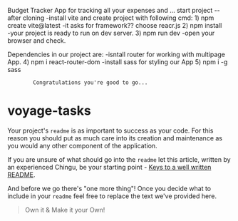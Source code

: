 Budget Tracker
App for tracking all your expenses and ...
 start project 
 --after cloning 
    -install vite and create project with following cmd:
           1) npm create vite@latest 
    -it asks for framework?? choose reacr.js
           2) npm install  
   -your project is ready to run on dev server.
           3) npm run dev
   -open your browser and check.

Dependencies in our project are:
  -isntall router for working with multipage App.
            4) npm i react-router-dom
  -install sass for styling our App
            5) npm i -g sass


            Congratulations you're good to go...          
# voyage-tasks

Your project's `readme` is as important to success as your code. For 
this reason you should put as much care into its creation and maintenance
as you would any other component of the application.

If you are unsure of what should go into the `readme` let this article,
written by an experienced Chingu, be your starting point - 
[Keys to a well written README](https://tinyurl.com/yk3wubft).

And before we go there's "one more thing"! Once you decide what to include
in your `readme` feel free to replace the text we've provided here.

> Own it & Make it your Own!
